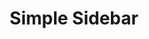 ---
title:			"Simple Sidebar"
slug:			simple-sidebar
src:			/template-overviews/simple-sidebar
categories:		template unstyled navigation-menus popular
description:	"A simple sidebar template for Bootstrap 4 featuring responsive off-canvas navigation at small screen sizes."
bump:			"A Bootstrap sidebar template."
img-src:		/img/templates/simple-sidebar.jpg
img-desc:		"Bootstrap Sidebar Navigation Template"
layout:			template-overview

meta-title: "Simple Sidebar - Bootstrap Sidebar Template"
meta-description: "A simple sidebar template for Bootstrap 4 featuring responsive off-canvas navigation at small screen sizes. All Start Bootstrap templates are free to download and open source."

features:
  - Responsive Bootstrap sidebar navigation
  - Off-canvas navigation toggling on smaller screens
  - Responsive page content area

long-description: "Simple Sidebar is a basic sidebar menu page layout for Bootstrap websites with off canvas navigation on smaller screen sizes."

alt-version:		"no"
user-version:		"no"

redirect_from:
  - /simple-sidebar/
  - /simple-sidebar.php/
  - /templates/simple-sidebar/
  - /templates/simple-sidebar/index.html
  - /templates/simple-sidebar.html/
  - /downloads/simple-sidebar.zip/
---